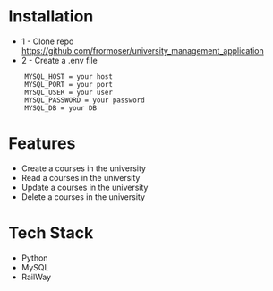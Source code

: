 # Installation
* 1 - Clone repo https://github.com/frormoser/university_management_application
* 2 - Create a .env file

```
    MYSQL_HOST = your host
    MYSQL_PORT = your port
    MYSQL_USER = your user
    MYSQL_PASSWORD = your password
    MYSQL_DB = your DB
```

# Features
* Create a courses in the university
* Read a courses in the university
* Update a courses in the university
* Delete a courses in the university

# Tech Stack
* Python
* MySQL
* RailWay

